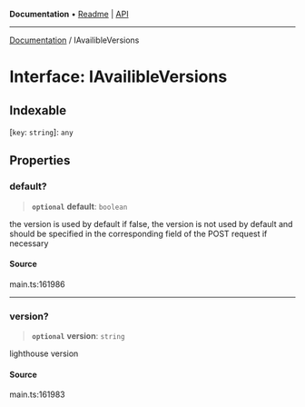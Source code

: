 **Documentation** • [Readme](../README.md) \| [API](../globals.md)

***

[Documentation](../README.md) / IAvailibleVersions

# Interface: IAvailibleVersions

## Indexable

 \[`key`: `string`\]: `any`

## Properties

### default?

> **`optional`** **default**: `boolean`

the version is used by default
if false, the version is not used by default and should be specified in the corresponding field of the POST request if necessary

#### Source

main.ts:161986

***

### version?

> **`optional`** **version**: `string`

lighthouse version

#### Source

main.ts:161983
